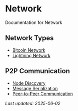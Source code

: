 # Network

Documentation for Network

## Network Types

- [Bitcoin Network](./network-types.md#bitcoin-network)
- [Lightning Network](./network-types.md#lightning-network)

## P2P Communication

- [Node Discovery](./p2p-communication.md#node-discovery)
- [Message Serialization](./p2p-communication.md#message-serialization)
- [Peer-to-Peer Communication](./p2p-communication.md#peer-to-peer-communication)

*Last updated: 2025-06-02*
